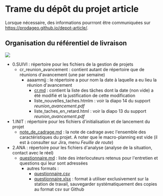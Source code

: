 # Trame du dépôt du projet article
Lorsque nécessaire, des informations pourrront être communiquées sur https://prodageo.github.io/depot-article/.

## Organisation du référentiel de livraison
![](https://i.imgur.com/OrzkLUN.png)
- 0.SUIVI : répertoire pour les fichiers de la gestion de projets
  - cr_reunion_avancement : contient autant de répertoire que de réunions d'avancement (une par semaine)
    - aaaammjj : le répertoire a pour nom la date à laquelle a eu lieu la réunion d'avancement
      - [cr.md](0.SUIVI/cr_reunion_avancement/20230124/cr.md) : contient la liste des tâches dont la date (non vide) a été modifié et la justification de cette modification
      - liste_nouvelles_taches.htmlm : voir la diapo 14 du support _reunion_avancement.pdf_
      - liste_taches_en_retard.html : voir la diapo 13 du support _reunion_avancement.pdf_
- 1.INIT : répertoire pour les fichiers d'initialisation et de lancement du projet
  - [note_de_cadrage.md](https://prodageo.github.io/depot-article/1.INIT/note_de_cadrage.md) : la note de cadrage avec l'ensemble des caractéristiques du projet. A noter que le macro-planning est vide (il est à consulter sur Jira, menu _Feuille de route_)
- 2.ANA : répertoire pour les fichiers d'analyse (analyse de la situation, contact avec le réel)
  - [questionnaire.md](https://prodageo.github.io/depot-article/2.ANA/questionnaire.md) : liste des interlocuteurs retenus pour l'entretien et questions qui leur sont adressées
    - autres formats :
      - [questionnaire.csv](https://prodageo.github.io/depot-article/2.ANA/questionnaire.csv)
      - [questionnaire.xlsx](https://prodageo.github.io/depot-article/2.ANA/questionnaire.xlsx) : format à utiliser exclusivement sur la station de travail, sauvegarder systématiquement des copies au format csv sur Github
